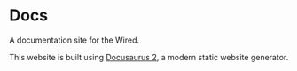 # Docs

A documentation site for the Wired.

This website is built using [Docusaurus 2](https://docusaurus.io/), a modern static website generator.
